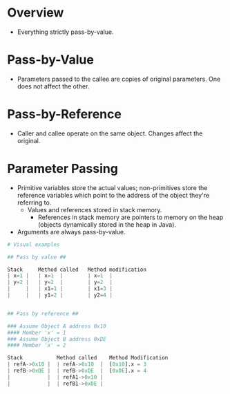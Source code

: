 <!--
  Author:  NE- https://github.com/NE-
  Date:    2022 September 23
  Purpose: Java pass by value and reference notes
-->

# Overview
- Everything strictly pass-by-value.

# Pass-by-Value
- Parameters passed to the callee are copies of original parameters. One does not affect the other.

# Pass-by-Reference
- Caller and callee operate on the same object. Changes affect the original.

# Parameter Passing
- Primitive variables store the actual values; non-primitives store the reference variables which point to the address of the object they're referring to.
  - Values and references stored in stack memory.
    - References in stack memory are pointers to memory on the heap (objects dynamically stored in the heap in Java).
- Arguments are always pass-by-value.
```py
# Visual examples

## Pass by value ##

Stack     Method called   Method modification
| x=1 |   | x=1  |        | x=1  |
| y=2 |   | y=2  |        | y=2  |
|     |   | x1=1 |        | x1=3 |
|     |   | y1=2 |        | y2=4 |


## Pass by reference ##

### Assume Object A address 0x10
#### Member 'x' = 1
### Assume Object B address 0xDE
#### Member 'x' = 2

Stack           Method called    Method Modification
| refA->0x10 |  | refA->0x10  |  [0x10].x = 3
| refB->0xDE |  | refB->0xDE  |  [0xDE].x = 4
|            |  | refA1->0x10 |
|            |  | refB1->0xDE |
```
